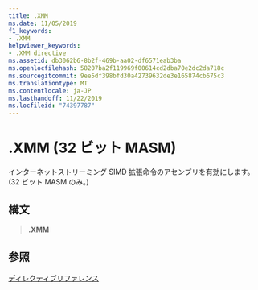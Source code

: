 ```yaml
---
title: .XMM
ms.date: 11/05/2019
f1_keywords:
- .XMM
helpviewer_keywords:
- .XMM directive
ms.assetid: db3062b6-8b2f-469b-aa02-df6571eab3ba
ms.openlocfilehash: 58207ba2f119969f00614cd2dba70e2dc2da718c
ms.sourcegitcommit: 9ee5df398bfd30a42739632de3e165874cb675c3
ms.translationtype: MT
ms.contentlocale: ja-JP
ms.lasthandoff: 11/22/2019
ms.locfileid: "74397787"
---
```

# <a name="xmm-32-bit-masm"></a>.XMM (32 ビット MASM)

インターネットストリーミング SIMD 拡張命令のアセンブリを有効にします。 (32 ビット MASM のみ。)

## <a name="syntax"></a>構文

> **.XMM**

## <a name="see-also"></a>参照

[ディレクティブリファレンス](directives-reference.md)
